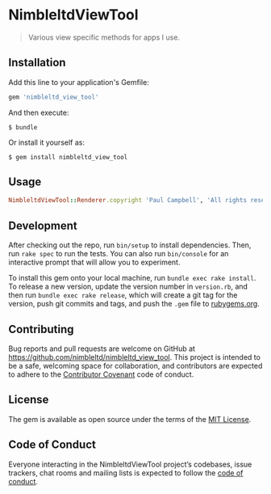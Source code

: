 # NimbleltdViewTool

> Various view specific methods for apps I use.

## Installation

Add this line to your application's Gemfile:

```ruby
gem 'nimbleltd_view_tool'
```

And then execute:

    $ bundle

Or install it yourself as:

    $ gem install nimbleltd_view_tool

## Usage

```ruby
NimbleltdViewTool::Renderer.copyright 'Paul Campbell', 'All rights reserved'
```

## Development

After checking out the repo, run `bin/setup` to install dependencies. Then, run `rake spec` to run the tests. You can also run `bin/console` for an interactive prompt that will allow you to experiment.

To install this gem onto your local machine, run `bundle exec rake install`. To release a new version, update the version number in `version.rb`, and then run `bundle exec rake release`, which will create a git tag for the version, push git commits and tags, and push the `.gem` file to [rubygems.org](https://rubygems.org).

## Contributing

Bug reports and pull requests are welcome on GitHub at https://github.com/nimbleltd/nimbleltd_view_tool. This project is intended to be a safe, welcoming space for collaboration, and contributors are expected to adhere to the [Contributor Covenant](http://contributor-covenant.org) code of conduct.

## License

The gem is available as open source under the terms of the [MIT License](https://opensource.org/licenses/MIT).

## Code of Conduct

Everyone interacting in the NimbleltdViewTool project’s codebases, issue trackers, chat rooms and mailing lists is expected to follow the [code of conduct](https://github.com/[USERNAME]/nimbleltd_view_tool/blob/master/CODE_OF_CONDUCT.md).
